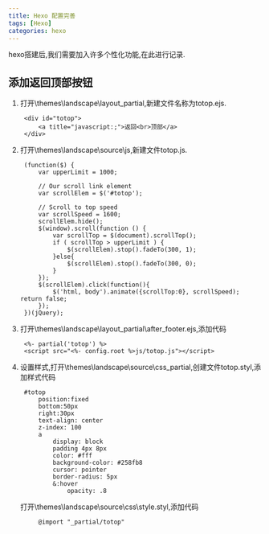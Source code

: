 ```yaml
---
title: Hexo 配置完善
tags: [Hexo]
categories: hexo
---
```


hexo搭建后,我们需要加入许多个性化功能,在此进行记录.

<!-- more -->

## 添加返回顶部按钮

1. 打开\themes\landscape\layout\_partial,新建文件名称为totop.ejs.

        <div id="totop">
            <a title="javascript:;">返回<br>顶部</a>
        </div>

2. 打开\themes\landscape\source\js,新建文件totop.js.

        (function($) {
            var upperLimit = 1000;
        
            // Our scroll link element
            var scrollElem = $('#totop');
        
            // Scroll to top speed
            var scrollSpeed = 1600;
            scrollElem.hide();
            $(window).scroll(function () {
                var scrollTop = $(document).scrollTop();
                if ( scrollTop > upperLimit ) {
                    $(scrollElem).stop().fadeTo(300, 1); 
                }else{
                    $(scrollElem).stop().fadeTo(300, 0); 
                }
            });
            $(scrollElem).click(function(){
                $('html, body').animate({scrollTop:0}, scrollSpeed); return false;
            });
        })(jQuery);

3. 打开\themes\landscape\layout\_partial\after_footer.ejs,添加代码

        <%- partial('totop') %>
        <script src="<%- config.root %>js/totop.js"></script>

4. 设置样式,打开\themes\landscape\source\css\_partial,创建文件totop.styl,添加样式代码

        #totop
            position:fixed
            bottom:50px
            right:30px
            text-align: center
            z-index: 100
            a
                display: block
                padding 4px 8px
                color: #fff
                background-color: #258fb8
                cursor: pointer
                border-radius: 5px
                &:hover
                    opacity: .8

    打开\themes\landscape\source\css\style.styl,添加代码

            @import "_partial/totop"

